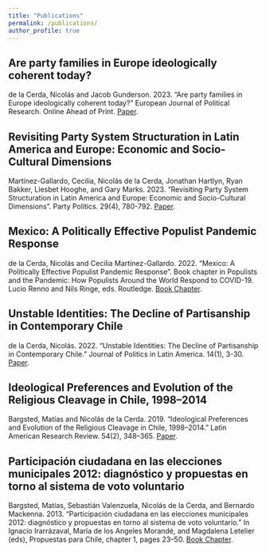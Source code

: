 ```yaml
---
title: "Publications"
permalink: /publications/
author_profile: true
---
```


## Are party families in Europe ideologically coherent today?
de la Cerda, Nicolás and Jacob Gunderson. 2023. “Are party families in Europe
ideologically coherent today?” European Journal of Political Research. Online Ahead of Print. [Paper](http://doi.org/10.1111/1475-6765.12638).

## Revisiting Party System Structuration in Latin America and Europe: Economic and Socio-Cultural Dimensions
Martínez-Gallardo, Cecilia, Nicolás de la Cerda, Jonathan Hartlyn, Ryan Bakker, Liesbet Hooghe, and Gary Marks. 2023. “Revisiting Party System Structuration in Latin America and Europe: Economic and Socio-Cultural Dimensions”. Party Politics. 29(4), 780-792. [Paper](https://doi.org/10.1177/13540688221090604).

## Mexico: A Politically Effective Populist Pandemic Response
de la Cerda, Nicolás and Cecilia Martínez-Gallardo. 2022. “Mexico: A Politically Effective Populist Pandemic Response”. Book chapter in Populists and the Pandemic: How Populists Around the World Respond to COVID-19. Lucio Renno and Nils Ringe, eds. Routledge. [Book Chapter](https://library.oapen.org/bitstream/handle/20.500.12657/57268/9781000634877.pdf?sequence=1#page=50).

## Unstable Identities: The Decline of Partisanship in Contemporary Chile
de la Cerda, Nicolás. 2022. “Unstable Identities: The Decline of Partisanship in Contemporary Chile.” Journal of Politics in Latin America. 14(1), 3-30. [Paper](https://journals.sagepub.com/doi/full/10.1177/1866802X211069378).

## Ideological Preferences and Evolution of the Religious Cleavage in Chile, 1998–2014
Bargsted, Matías and Nicolás de la Cerda. 2019. “Ideological Preferences and Evolution of the Religious Cleavage in Chile, 1998–2014.” Latin American Research Review. 54(2), 348–365. [Paper](https://repositorio.uc.cl/xmlui/bitstream/handle/11534/60365/Ideological%20Preferences%20and%20Evolution%20of%20the%20Religious%20Cleavage%20in%20Chile,%201998-2014.pdf).

## Participación ciudadana en las elecciones municipales 2012: diagnóstico y propuestas en torno al sistema de voto voluntario
Bargsted, Matías, Sebastián Valenzuela, Nicolás de la Cerda, and Bernardo Mackenna. 2013. “Participación ciudadana en las elecciones municipales 2012: diagnóstico y propuestas en torno al sistema de voto voluntario.” In Ignacio Irarrázaval, María de los Angeles Morandé, and Magdalena Letelier (eds), Propuestas para Chile, chapter 1, pages 23–50. [Book Chapter](https://politicaspublicas.uc.cl/wp-content/uploads/2014/01/Libro-Propuestas-para-Chile_versi%C3%B3n-web.pdf#page=16).